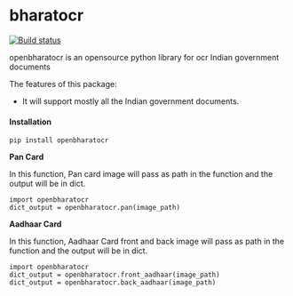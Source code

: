 # bharatocr
[![Build status](https://github.com/essentiasoftserv/openbharatocr/actions/workflows/main.yml/badge.svg)](https://github.com/essentiasoftserv/openbharatocr/actions/workflows/main.yml)

openbharatocr is an opensource python library for ocr Indian government documents 

The features of this package:
- It will support mostly all the Indian government documents.  


#### Installation


```
pip install openbharatocr
```


**Pan Card**

In this function, Pan card image will pass as path in the function and the output will be in dict.

```
import openbharatocr 
dict_output = openbharatocr.pan(image_path)
```


**Aadhaar Card**

In this function, Aadhaar Card front and back image will pass as path in the function and the output will be in dict.

```
import openbharatocr 
dict_output = openbharatocr.front_aadhaar(image_path)
dict_output = openbharatocr.back_aadhaar(image_path)
```
